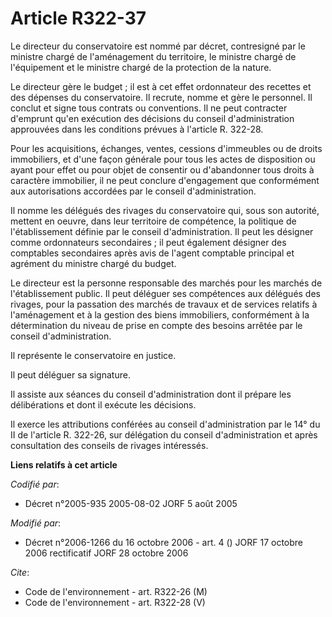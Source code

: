 # Article R322-37

Le directeur du conservatoire est nommé par décret, contresigné par le ministre chargé de l'aménagement du territoire, le
ministre chargé de l'équipement et le ministre chargé de la protection de la nature.

Le directeur gère le budget ; il est à cet effet ordonnateur des recettes et des dépenses du conservatoire. Il recrute, nomme
et gère le personnel. Il conclut et signe tous contrats ou conventions. Il ne peut contracter d'emprunt qu'en exécution des
décisions du conseil d'administration approuvées dans les conditions prévues à l'article R. 322-28.

Pour les acquisitions, échanges, ventes, cessions d'immeubles ou de droits immobiliers, et d'une façon générale pour tous les
actes de disposition ou ayant pour effet ou pour objet de consentir ou d'abandonner tous droits à caractère immobilier, il ne
peut conclure d'engagement que conformément aux autorisations accordées par le conseil d'administration.

Il nomme les délégués des rivages du conservatoire qui, sous son autorité, mettent en oeuvre, dans leur territoire de
compétence, la politique de l'établissement définie par le conseil d'administration. Il peut les désigner comme ordonnateurs
secondaires ; il peut également désigner des comptables secondaires après avis de l'agent comptable principal et agrément du
ministre chargé du budget.

Le directeur est la personne responsable des marchés pour les marchés de l'établissement public. Il peut déléguer ses
compétences aux délégués des rivages, pour la passation des marchés de travaux et de services relatifs à l'aménagement et à
la gestion des biens immobiliers, conformément à la détermination du niveau de prise en compte des besoins arrêtée par le
conseil d'administration.

Il représente le conservatoire en justice.

Il peut déléguer sa signature.

Il assiste aux séances du conseil d'administration dont il prépare les délibérations et dont il exécute les décisions.

Il exerce les attributions conférées au conseil d'administration par le 14° du II de l'article R. 322-26, sur délégation du
conseil d'administration et après consultation des conseils de rivages intéressés.

**Liens relatifs à cet article**

_Codifié par_:

  - Décret n°2005-935 2005-08-02 JORF 5 août 2005

_Modifié par_:

  - Décret n°2006-1266 du 16 octobre 2006 - art. 4 () JORF 17 octobre 2006 rectificatif JORF 28 octobre 2006

_Cite_:

  - Code de l'environnement - art. R322-26 (M)
  - Code de l'environnement - art. R322-28 (V)

